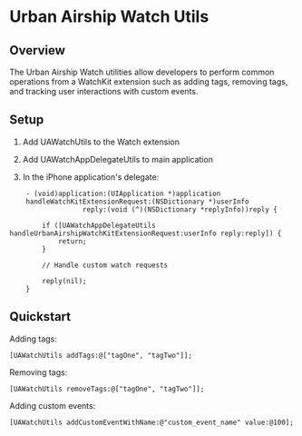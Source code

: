 Urban Airship Watch Utils
=========================

Overview
--------

The Urban Airship Watch utilities allow developers to perform common operations from a WatchKit extension such as adding tags,
removing tags, and tracking user interactions with custom events.

Setup
-----

1. Add UAWatchUtils to the Watch extension

2. Add UAWatchAppDelegateUtils to main application

3. In the iPhone application's delegate:

```
    - (void)application:(UIApplication *)application
    handleWatchKitExtensionRequest:(NSDictionary *)userInfo
                  reply:(void (^)(NSDictionary *replyInfo))reply {

        if ([UAWatchAppDelegateUtils handleUrbanAirshipWatchKitExtensionRequest:userInfo reply:reply]) {
            return;
        }

        // Handle custom watch requests

        reply(nil);
    }
```

Quickstart
----------

Adding tags:

    [UAWatchUtils addTags:@["tagOne", "tagTwo"]];

Removing tags:

    [UAWatchUtils removeTags:@["tagOne", "tagTwo"]];

Adding custom events:
    
    [UAWatchUtils addCustomEventWithName:@"custom_event_name" value:@100];
